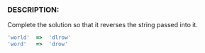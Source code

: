 ### DESCRIPTION:

Complete the solution so that it reverses the string passed into it.

```js
'world'  =>  'dlrow'
'word'   =>  'drow'
```